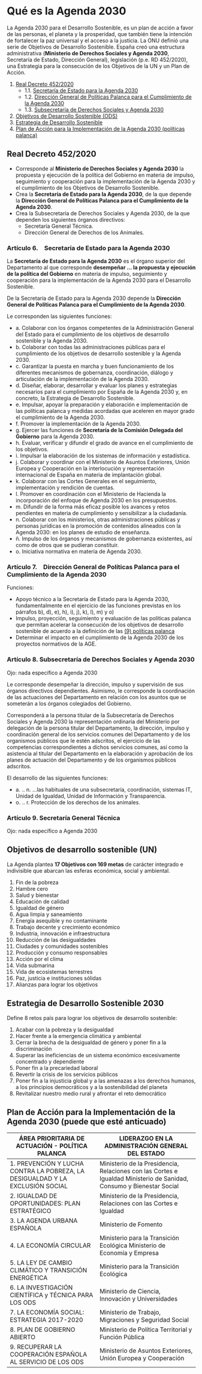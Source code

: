 # Qué es la Agenda 2030
La Agenda 2030 para el Desarrollo Sostenible, es un plan de acción a favor de las personas, el planeta y la prosperidad, que también tiene la intención de fortalecer la paz universal y el acceso a la justicia.
La ONU definió una serie de Objetivos de Desarrollo Sostenible. España creó una estructura administrativa (**Ministerio de Derechos Sociales y Agenda 2030**, Secretaría de Estado, Dirección General), legislación (p.e. RD 452/2020), una Estrategia para la consecución de los Objetivos de la UN y un Plan de Acción.

1. [Real Decreto 452/2020](#real-decreto-4522020)
   - 1.1. [Secretaría de Estado para la Agenda 2030](#art%C3%ADculo-6secretar%C3%ADa-de-estado-para-la-agenda-2030)
   - 1.2. [Dirección General de Políticas Palanca para el Cumplimiento de la Agenda 2030](#art%C3%ADculo-7direcci%C3%B3n-general-de-pol%C3%ADticas-palanca-para-el-cumplimiento-de-la-agenda-2030)
   - 1.3. [Subsecretaría de Derechos Sociales y Agenda 2030](#art%C3%ADculo-8-subsecretar%C3%ADa-de-derechos-sociales-y-agenda-2030)
2. [Objetivos de Desarrollo Sostenible (ODS)](#objetivos-de-desarrollo-sostenible-un)
3. [Estrategia de Desarrollo Sostenible](#estrategia-de-desarrollo-sostenible-2030)
4. [Plan de Acción para la Implementación de la Agenda 2030 (políticas palanca)](#plan-de-acci%C3%B3n-para-la-implementaci%C3%B3n-de-la-agenda-2030-puede-que-est%C3%A9-anticuado)

## Real Decreto 452/2020
- Corresponde al **Ministerio de Derechos Sociales y Agenda 2030** la propuesta y ejecución de la política del Gobierno en materia de impulso, seguimiento y cooperación para la implementación de la Agenda 2030 y el cumplimiento de los Objetivos de Desarrollo Sostenible.
- Crea la **Secretaría de Estado para la Agenda 2030**, de la que depende la **Dirección General de Políticas Palanca para el Cumplimiento de la Agenda 2030**.
- Crea la Subsecretaría de Derechos Sociales y Agenda 2030, de la que dependen los siguientes órganos directivos:
  - Secretaría General Técnica.
  - Dirección General de Derechos de los Animales.

### Artículo 6. Secretaría de Estado para la Agenda 2030
La **Secretaría de Estado para la Agenda 2030** es el órgano superior del Departamento al que corresponde **desempeñar ... la propuesta y ejecución de la política del Gobierno** en materia de impulso, seguimiento y cooperación para la implementación de la Agenda 2030 para el Desarrollo Sostenible.

De la Secretaría de Estado para la Agenda 2030 depende la **Dirección General de Políticas Palanca para el Cumplimiento de la Agenda 2030**.

Le corresponden las siguientes funciones:
- a. Colaborar con los órganos competentes de la Administración General del Estado para el cumplimiento de los objetivos de desarrollo sostenible y la Agenda 2030.
- b. Colaborar con todas las administraciones públicas para el cumplimiento de los objetivos de desarrollo sostenible y la Agenda 2030.
- c. Garantizar la puesta en marcha y buen funcionamiento de los diferentes mecanismos de gobernanza, coordinación, diálogo y articulación de la implementación de la Agenda 2030.
- d. Diseñar, elaborar, desarrollar y evaluar los planes y estrategias necesarios para el cumplimiento por España de la Agenda 2030 y, en concreto, la Estrategia de Desarrollo Sostenible.
- e. Impulsar, apoyar la preparación y elaboración e implementación de las políticas palanca y medidas acordadas que aceleren en mayor grado el cumplimiento de la Agenda 2030.
- f. Promover la implementación de la Agenda 2030.
- g. Ejercer las funciones de **Secretaría de la Comisión Delegada del Gobierno** para la Agenda 2030.
- h. Evaluar, verificar y difundir el grado de avance en el cumplimiento de los objetivos.
- i. Impulsar la elaboración de los sistemas de información y estadística.
- j. Colaborar y coordinar con el Ministerio de Asuntos Exteriores, Unión Europea y Cooperación en la interlocución y representación internacional de España en materia de implantación global.
- k. Colaborar con las Cortes Generales en el seguimiento, implementación y rendición de cuentas.
- l. Promover en coordinación con el Ministerio de Hacienda la incorporación del enfoque de Agenda 2030 en los presupuestos.
- m. Difundir de la forma más eficaz posible los avances y retos pendientes en materia de cumplimiento y sensibilizar a la ciudadanía.
- n. Colaborar con los ministerios, otras administraciones públicas y personas jurídicas en la promoción de contenidos alineados con la Agenda 2030: en los planes de estudio de enseñanza.
- ñ. Impulso de los órganos y mecanismos de gobernanza existentes, así como de otros que se pudieran constituir.
- o. Iniciativa normativa en materia de Agenda 2030.

### Artículo 7. Dirección General de Políticas Palanca para el Cumplimiento de la Agenda 2030
Funciones:
- Apoyo técnico a la Secretaría de Estado para la Agenda 2030, fundamentalmente en el ejercicio de las funciones previstas en los párrafos b), d), e), h), i), j), k), l), m) y o) 
- Impulso, proyección, seguimiento y evaluación de las políticas palanca que permitan acelerar la consecución de los objetivos de desarrollo sostenible de acuerdo a la definición de las [(9) políticas palanca](#plan-de-acci%C3%B3n-para-la-implementaci%C3%B3n-de-la-agenda-2030-puede-que-est%C3%A9-anticuado)
- Determinar el impacto en el cumplimiento de la Agenda 2030 de los proyectos normativos de la AGE.

### Artículo 8. Subsecretaría de Derechos Sociales y Agenda 2030
Ojo: nada específico a Agenda 2030

Le corresponde desempeñar la dirección, impulso y supervisión de sus órganos directivos dependientes. Asimismo, le corresponde la coordinación de las actuaciones del Departamento en relación con los asuntos que se someterán a los órganos colegiados del Gobierno.

Corresponderá a la persona titular de la Subsecretaría de Derechos Sociales y Agenda 2030 la representación ordinaria del Ministerio por delegación de la persona titular del Departamento, la dirección, impulso y coordinación general de los servicios comunes del Departamento y de los organismos públicos que le estén adscritos, el ejercicio de las competencias correspondientes a dichos servicios comunes, así como la asistencia al titular del Departamento en la elaboración y aprobación de los planes de actuación del Departamento y de los organismos públicos adscritos.

El desarrollo de las siguientes funciones:
- a. .. n. ...las habituales de una subsecretaría, coordinación, sistemas IT, Unidad de Igualdad, Unidad de Información y Transparencia.
- o. .. r. Protección de los derechos de los animales.

### Artículo 9. Secretaría General Técnica
Ojo: nada específico a Agenda 2030

## Objetivos de desarrollo sostenible (UN)
La Agenda plantea **17 Objetivos con 169 metas** de carácter integrado e indivisible que abarcan las esferas económica, social y ambiental. 

1. Fin de la pobreza
2. Hambre cero
3. Salud y bienestar
4. Educación de calidad
5. Igualdad de género
6. Agua limpia y saneamiento
7. Energía asequible y no contaminante
8. Trabajo decente y crecimiento económico
9. Industria, innovación e infraestructura
10. Reducción de las desigualdades
11. Ciudades y comunidades sostenibles
12. Producción y consumo responsables
13. Acción por el clima
14. Vida submarina
15. Vida de ecosistemas terrestres
16. Paz, justicia e instituciones sólidas
17. Alianzas para lograr los objetivos

## Estrategia de Desarrollo Sostenible 2030
Define 8 retos país para lograr los objetivos de desarrollo sostenible:
1. Acabar con la pobreza y la desigualdad
2. Hacer frente a la emergencia climática y ambiental
3. Cerrar la brecha de la desigualdad de género y poner fin a la discriminación
4. Superar las ineficiencias de un sistema económico excesivamente concentrado y dependiente
5. Poner fin a la precariedad laboral
6. Revertir la crisis de los servicios públicos
7. Poner fin a la injusticia global y a las amenazas a los derechos humanos, a los principios democráticos y a la sostenibilidad del planeta
8. Revitalizar nuestro medio rural y afrontar el reto democrático

## Plan de Acción para la Implementación de la Agenda 2030 (puede que esté anticuado)

| ÁREA PRIORITARIA DE ACTUACIÓN - POLÍTICA PALANCA                               | LIDERAZGO EN LA ADMINISTRACIÓN GENERAL DEL ESTADO                                                                    |
| ------------------------------------------------------------------------------ | -------------------------------------------------------------------------------------------------------------------- |
| 1\. PREVENCIÓN Y LUCHA CONTRA LA POBREZA, LA DESIGUALDAD Y LA EXCLUSIÓN SOCIAL | Ministerio de la Presidencia, Relaciones con las Cortes e Igualdad Ministerio de Sanidad, Consumo y Bienestar Social |
| 2\. IGUALDAD DE OPORTUNIDADES: PLAN ESTRATÉGICO                                | Ministerio de la Presidencia, Relaciones con las Cortes e Igualdad                                                   |
| 3\. LA AGENDA URBANA ESPAÑOLA                                                  | Ministerio de Fomento                                                                                                |
| 4\. LA ECONOMÍA CIRCULAR                                                       | Ministerio para la Transición Ecológica Ministerio de Economía y Empresa                                             |
| 5\. LA LEY DE CAMBIO CLIMÁTICO Y TRANSICIÓN ENERGÉTICA                         | Ministerio para la Transición Ecológica                                                                              |
| 6\. LA INVESTIGACIÓN CIENTÍFICA y TÉCNICA PARA LOS ODS                         | Ministerio de Ciencia, Innovación y Universidades                                                                    |
| 7\. LA ECONOMÍA SOCIAL: ESTRATEGIA 2017-2020                                   | Ministerio de Trabajo, Migraciones y Seguridad Social                                                                |
| 8\. PLAN DE GOBIERNO ABIERTO                                                   | Ministerio de Política Territorial y Función Pública                                                                 |
| 9\. RECUPERAR LA COOPERACIÓN ESPAÑOLA AL SERVICIO DE LOS ODS                   | Ministerio de Asuntos Exteriores, Unión Europea y Cooperación                                                        |


